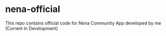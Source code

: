 # nena-official
This repo contains official code for Nena Community App developed by me (Current In Development)
